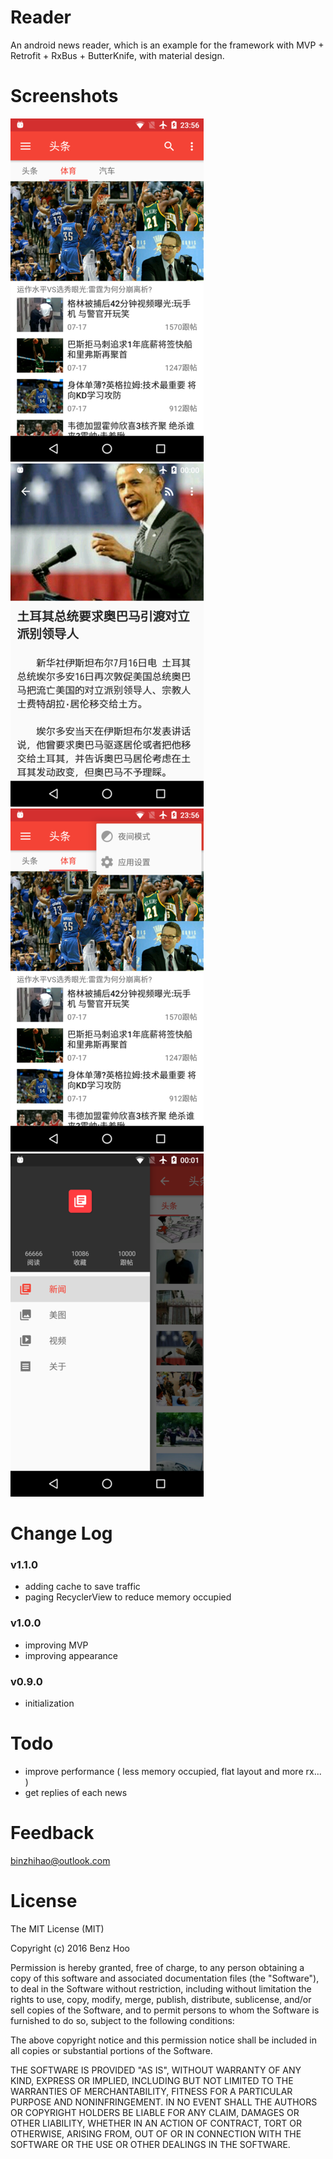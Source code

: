 # Reader
An android news reader, which is an example for the framework with MVP + Retrofit + RxBus + ButterKnife, with material design. 

# Screenshots
![0](https://raw.githubusercontent.com/binzhihao/Reader/master/image/img0-0.png)
![1](https://raw.githubusercontent.com/binzhihao/Reader/master/image/img1-1.png)
![2](https://raw.githubusercontent.com/binzhihao/Reader/master/image/img2-2.png)
![3](https://raw.githubusercontent.com/binzhihao/Reader/master/image/img3-3.png)

# Change Log
### v1.1.0
* adding cache to save traffic
* paging RecyclerView to reduce memory occupied

### v1.0.0
* improving MVP
* improving appearance

### v0.9.0
* initialization

# Todo
* improve performance ( less memory occupied, flat layout and more rx... )
* get replies of each news

# Feedback
binzhihao@outlook.com

# License
The MIT License (MIT)

Copyright (c) 2016 Benz Hoo

Permission is hereby granted, free of charge, to any person obtaining a copy
of this software and associated documentation files (the "Software"), to deal
in the Software without restriction, including without limitation the rights
to use, copy, modify, merge, publish, distribute, sublicense, and/or sell
copies of the Software, and to permit persons to whom the Software is
furnished to do so, subject to the following conditions:

The above copyright notice and this permission notice shall be included in all
copies or substantial portions of the Software.

THE SOFTWARE IS PROVIDED "AS IS", WITHOUT WARRANTY OF ANY KIND, EXPRESS OR
IMPLIED, INCLUDING BUT NOT LIMITED TO THE WARRANTIES OF MERCHANTABILITY,
FITNESS FOR A PARTICULAR PURPOSE AND NONINFRINGEMENT. IN NO EVENT SHALL THE
AUTHORS OR COPYRIGHT HOLDERS BE LIABLE FOR ANY CLAIM, DAMAGES OR OTHER
LIABILITY, WHETHER IN AN ACTION OF CONTRACT, TORT OR OTHERWISE, ARISING FROM,
OUT OF OR IN CONNECTION WITH THE SOFTWARE OR THE USE OR OTHER DEALINGS IN THE
SOFTWARE.